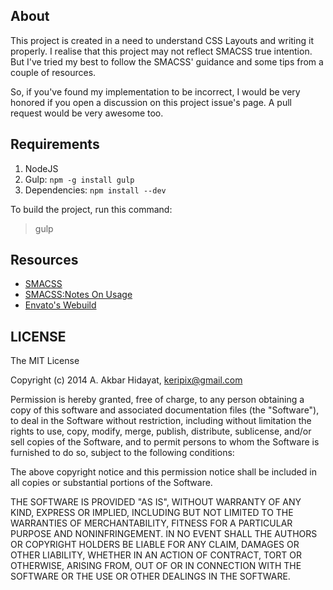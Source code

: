 ## About

This project is created in a need to understand CSS Layouts and writing it properly. I realise that this project may not reflect SMACSS true intention. But I've tried my best to follow the SMACSS' guidance and some tips from a couple of resources.

So, if you've found my implementation to be incorrect, I would be very honored if you open a discussion on this project issue's page. A pull request would be very awesome too.

## Requirements

1. NodeJS
2. Gulp: `npm -g install gulp`
3. Dependencies: `npm install --dev`

To build the project, run this command:

> gulp

## Resources

- [SMACSS](http://smacss.com/)
- [SMACSS:Notes On Usage](http://alchemyindesign.com/notes/2012/10/03/smacss-notes-on-usage.html)
- [Envato's Webuild](http://webuild.envato.com/blog/how-to-scale-and-maintain-legacy-css-with-sass-and-smacss/)

## LICENSE

The MIT License

Copyright (c) 2014 A. Akbar Hidayat, keripix@gmail.com

Permission is hereby granted, free of charge, to any person obtaining a copy
of this software and associated documentation files (the "Software"), to deal
in the Software without restriction, including without limitation the rights
to use, copy, modify, merge, publish, distribute, sublicense, and/or sell
copies of the Software, and to permit persons to whom the Software is
furnished to do so, subject to the following conditions:

The above copyright notice and this permission notice shall be included in all
copies or substantial portions of the Software.

THE SOFTWARE IS PROVIDED "AS IS", WITHOUT WARRANTY OF ANY KIND, EXPRESS OR
IMPLIED, INCLUDING BUT NOT LIMITED TO THE WARRANTIES OF MERCHANTABILITY,
FITNESS FOR A PARTICULAR PURPOSE AND NONINFRINGEMENT. IN NO EVENT SHALL THE
AUTHORS OR COPYRIGHT HOLDERS BE LIABLE FOR ANY CLAIM, DAMAGES OR OTHER
LIABILITY, WHETHER IN AN ACTION OF CONTRACT, TORT OR OTHERWISE, ARISING FROM,
OUT OF OR IN CONNECTION WITH THE SOFTWARE OR THE USE OR OTHER DEALINGS IN THE
SOFTWARE.